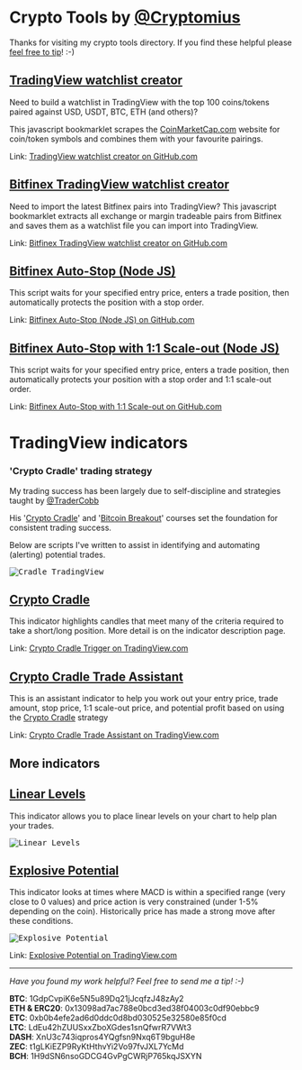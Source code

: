 # Crypto Tools by [@Cryptomius](https://twitter.com/cryptomius) 
Thanks for visiting my crypto tools directory. If you find these helpful please [feel free to tip](#tips)! :-)

## [TradingView watchlist creator](https://github.com/cryptomius/cmc100)

Need to build a watchlist in TradingView with the top 100 coins/tokens paired against USD, USDT, BTC, ETH (and others)?

This javascript bookmarklet scrapes the [CoinMarketCap.com](http://www.coinmarketcap.com) website for coin/token symbols and combines them with your favourite pairings.

Link: [TradingView watchlist creator on GitHub.com](https://github.com/cryptomius/cmc100)

## [Bitfinex TradingView watchlist creator](https://github.com/cryptomius/Bitfinex-TradingView-Watchlist)

Need to import the latest Bitfinex pairs into TradingView? 
This javascript bookmarklet extracts all exchange or margin tradeable pairs from Bitfinex and saves them as a watchlist file you can import into TradingView.

Link: [Bitfinex TradingView watchlist creator on GitHub.com](https://github.com/cryptomius/Bitfinex-TradingView-Watchlist)

## [Bitfinex Auto-Stop (Node JS)](https://github.com/cryptomius/Bitfinex-Auto-Stop)

This script waits for your specified entry price, enters a trade position, then automatically protects the position with a stop order.

Link: [Bitfinex Auto-Stop (Node JS) on GitHub.com](https://github.com/cryptomius/Bitfinex-Auto-Stop)

## [Bitfinex Auto-Stop with 1:1 Scale-out (Node JS)](https://github.com/cryptomius/Bitfinex-Auto-Stop-121-Scale-Out)

This script waits for your specified entry price, enters a trade position, then automatically protects your position with a stop order and 1:1 scale-out order.

Link: [Bitfinex Auto-Stop with 1:1 Scale-out on GitHub.com](https://github.com/cryptomius/Bitfinex-Auto-Stop-121-Scale-Out)

# TradingView indicators

### 'Crypto Cradle' trading strategy

My trading success has been largely due to self-discipline and strategies taught by [@TraderCobb](https://twitter.com/TraderCobb) 

His '[Crypto Cradle](https://www.tradercobb.com/packages/ref/76/)' and '[Bitcoin Breakout](https://www.tradercobb.com/packages/ref/76/)' courses set the foundation for consistent trading success. 

Below are scripts I've written to assist in identifying and automating (alerting) potential trades.

<kbd>![Cradle TradingView](https://s3.tradingview.com/c/cNHOAIDP_mid.png)</kbd>

## [Crypto Cradle](https://www.tradingview.com/script/NqzFpfex-Crypto-Cradle-trigger/)

This indicator highlights candles that meet many of the criteria required to take a short/long position. More detail is on the indicator description page.

Link: [Crypto Cradle Trigger on TradingView.com](https://www.tradingview.com/script/NqzFpfex-Crypto-Cradle-trigger/) 

## [Crypto Cradle Trade Assistant](https://www.tradingview.com/script/cNHOAIDP-Crypto-Cradle-Trade-Assistant/)

This is an assistant indicator to help you work out your entry price, trade amount, stop price, 1:1 scale-out price, and potential profit based on using the [Crypto Cradle](https://www.tradercobb.com/packages/ref/76/) strategy

Link: [Crypto Cradle Trade Assistant on TradingView.com](https://www.tradingview.com/script/cNHOAIDP-Crypto-Cradle-Trade-Assistant/)

## More indicators

## [Linear Levels](https://www.tradingview.com/script/6zrmtVer-Linear-Levels/)

This indicator allows you to place linear levels on your chart to help plan your trades.

<kbd>![Linear Levels](https://pbs.twimg.com/card_img/1002022959005945857/o2WQLRUQ?format=jpg&name=600x314)</kbd>


## [Explosive Potential](https://www.tradingview.com/script/rwBArbXJ-Explosive-Potential/)

This indicator looks at times where MACD is within a specified range (very close to 0 values) and price action is very constrained (under 1-5% depending on the coin). Historically price has made a strong move after these conditions.

<kbd>![Explosive Potential](https://s3.tradingview.com/r/rwBArbXJ_mid.png)</kbd>

Link: [Explosive Potential on TradingView.com](https://www.tradingview.com/script/rwBArbXJ-Explosive-Potential/)

---
<a name="tips"></a>*Have you found my work helpful? Feel free to send me a tip! :-)*

**BTC**: 1GdpCvpiK6e5N5u89Dq21jJcqfzJ48zAy2  
**ETH & ERC20**: 0x13098ad7ac788e0bcd3ed38f04003c0df90ebbc9  
**ETC**: 0xb0b4efe2ad6d0ddc0d8bd030525e32580e85f0cd  
**LTC**: LdEu42hZUUSxxZboXGdes1snQfwrR7VWt3  
**DASH**: XnU3c743iqpros4YQgfsn9Nxq6T9bguH8e  
**ZEC**: t1gLKiEZP9RyKtHthvYi2Vo97fvJXL7YcMd  
**BCH**: 1H9dSN6nsoGDCG4GvPgCWRjP765kqJSXYN
